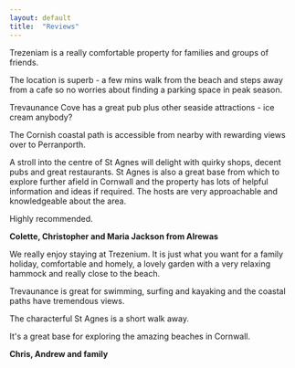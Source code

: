 ```yaml
---
layout: default
title:  "Reviews" 
---
```


Trezeniam is a really comfortable property for families and groups of friends. 

The location is superb - a few mins walk from the beach and steps away from a cafe so no worries about finding a parking space in peak season.

Trevaunance Cove has a great pub plus other seaside attractions - ice cream anybody? 

The Cornish coastal path is accessible from nearby with rewarding views over to Perranporth. 

A stroll into the centre of St Agnes will delight with quirky shops, decent pubs and great restaurants.  St Agnes is also a great base from which to explore further afield in Cornwall and the property has lots of helpful information and ideas if required. The hosts are very approachable and knowledgeable about the area. 

Highly recommended. 

<b> Colette, Christopher and Maria Jackson from Alrewas </b>


We really enjoy staying at Trezenium. It is just what you want for a family holiday, comfortable and homely, a lovely garden with a very relaxing hammock and really close to the beach.

Trevaunance is great for swimming, surfing and kayaking and the coastal paths have tremendous views. 

The characterful St Agnes is a short walk away.

It's a great base for exploring the amazing beaches in Cornwall.

<b> Chris, Andrew and family </b>
